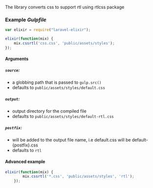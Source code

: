 The library converts css to support rtl using rtlcss package

### Example *Gulpfile*

```javascript
var elixir = require("laravel-elixir");

elixir(function(mix) {
    mix.cssrtl('css.css', 'public/assets/styles');
});
```

#### Arguments

##### `source`:

- a globbing path that is passed to `gulp.src()`
- defaults to `public/assets/styles/default.css`

##### `output`:

- output directory for the compiled file
- defaults to `public/assets/styles/default-rtl.css`

##### `postfix`:

- will be added to the output file name, i.e default.css will be default-{postfix}.css
- defaults to `rtl`

#### Advanced example

```javascript
elixir(function(mix) {
        mix.cssrtl('*.css', 'public/assets/styles', 'rtl');
    });
```